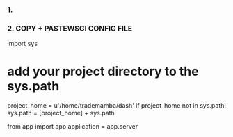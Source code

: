 ### 1. 

### 2. COPY + PASTEWSGI CONFIG FILE 
import sys

# add your project directory to the sys.path
project_home = u'/home/trademamba/dash'
if project_home not in sys.path:
    sys.path = [project_home] + sys.path


from app import app
application = app.server
